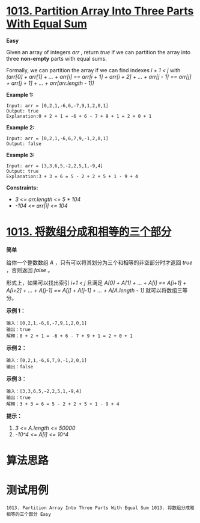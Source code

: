 # [1013. Partition Array Into Three Parts With Equal Sum][enTitle]

**Easy**

Given an array of integers  *arr* , return  *true*  if we can partition the array into three **non-empty**  parts with equal sums.

Formally, we can partition the array if we can find indexes  *i + 1 < j*  with  *(arr[0] + arr[1] + ... + arr[i] == arr[i + 1] + arr[i + 2] + ... + arr[j - 1] == arr[j] + arr[j + 1] + ... + arr[arr.length - 1])* 



**Example 1:** 

```
Input: arr = [0,2,1,-6,6,-7,9,1,2,0,1]
Output: true
Explanation:0 + 2 + 1 = -6 + 6 - 7 + 9 + 1 = 2 + 0 + 1

```

**Example 2:** 

```
Input: arr = [0,2,1,-6,6,7,9,-1,2,0,1]
Output: false

```

**Example 3:** 

```
Input: arr = [3,3,6,5,-2,2,5,1,-9,4]
Output: true
Explanation:3 + 3 = 6 = 5 - 2 + 2 + 5 + 1 - 9 + 4

```



**Constraints:** 

-  *3 <= arr.length <= 5 * 104*  
-  *-104 <= arr[i] <= 104* 


# [1013. 将数组分成和相等的三个部分][cnTitle]

**简单**

给你一个整数数组  *A* ，只有可以将其划分为三个和相等的非空部分时才返回  *true* ，否则返回  *false* 。

形式上，如果可以找出索引  *i+1 < j*  且满足  *A[0] + A[1] + ... + A[i] == A[i+1] + A[i+2] + ... + A[j-1] == A[j] + A[j-1] + ... + A[A.length - 1]*  就可以将数组三等分。



**示例 1：** 

```
输入：[0,2,1,-6,6,-7,9,1,2,0,1]
输出：true
解释：0 + 2 + 1 = -6 + 6 - 7 + 9 + 1 = 2 + 0 + 1

```

**示例 2：** 

```
输入：[0,2,1,-6,6,7,9,-1,2,0,1]
输出：false

```

**示例 3：** 

```
输入：[3,3,6,5,-2,2,5,1,-9,4]
输出：true
解释：3 + 3 = 6 = 5 - 2 + 2 + 5 + 1 - 9 + 4

```



**提示：** 

1.  *3 <= A.length <= 50000*  
2.  *-10^4 <= A[i] <= 10^4* 




# 算法思路

# 测试用例
```
1013. Partition Array Into Three Parts With Equal Sum 1013. 将数组分成和相等的三个部分 Easy
```

[enTitle]: https://leetcode.com/problems/partition-array-into-three-parts-with-equal-sum/
[cnTitle]: https://leetcode-cn.com/problems/partition-array-into-three-parts-with-equal-sum/
